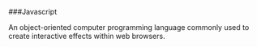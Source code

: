 ###Javascript

An object-oriented computer programming language commonly used to create interactive effects within web browsers.